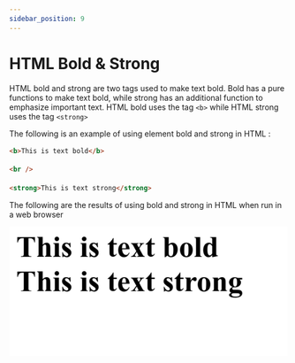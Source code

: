 ```yaml
---
sidebar_position: 9
---
```


# HTML Bold & Strong

HTML bold and strong are two tags used to make text bold. Bold has a pure functions to make text bold, while strong has an additional function to emphasize important text. HTML bold uses the tag `<b>` while HTML strong uses the tag `<strong>`

The following is an example of using element bold and strong in HTML :

```html title="index.html"
<b>This is text bold</b>

<br />

<strong>This is text strong</strong>
```

The following are the results of using bold and strong in HTML when run in a web browser

![Docs Version Dropdown](./img/html-bold-strong/html-bold-strong.png)
